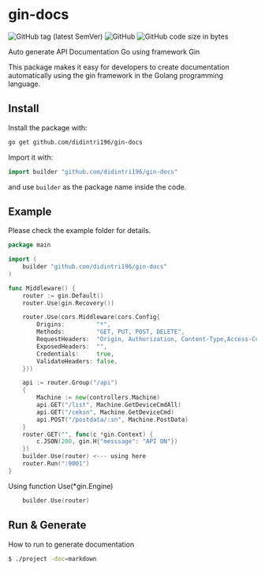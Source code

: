 # gin-docs

![GitHub tag (latest SemVer)](https://img.shields.io/github/tag/didintri196/gin-docs)
![GitHub](https://img.shields.io/github/license/didintri196/gin-docs)
![GitHub code size in bytes](https://img.shields.io/github/languages/code-size/didintri196/gin-docs)

Auto generate API Documentation Go using framework Gin

This package makes it easy for developers to create documentation automatically using the gin framework in the Golang programming language.

## Install

Install the package with:

```bash
go get github.com/didintri196/gin-docs
```

Import it with:

```go
import builder "github.com/didintri196/gin-docs"
```

and use `builder` as the package name inside the code.

## Example

Please check the example folder for details.

```go
package main

import (
	builder "github.com/didintri196/gin-docs"
)

func Middleware() {
	router := gin.Default()
	router.Use(gin.Recovery())

	router.Use(cors.Middleware(cors.Config{
		Origins:         "*",
		Methods:         "GET, PUT, POST, DELETE",
		RequestHeaders:  "Origin, Authorization, Content-Type,Access-Control-Allow-Origin",
		ExposedHeaders:  "",
		Credentials:     true,
		ValidateHeaders: false,
	}))

	api := router.Group("/api")
	{
		Machine := new(controllers.Machine)
		api.GET("/list", Machine.GetDeviceCmdAll)
		api.GET("/ceksn", Machine.GetDeviceCmd)
		api.POST("/postdata/:sn", Machine.PostData)
	}
	router.GET("", func(c *gin.Context) {
		c.JSON(200, gin.H{"messsage": "API ON"})
	})
	builder.Use(router) <--- using here
	router.Run(":9001")
}
```

Using function Use(*gin.Engine)
```go
	builder.Use(router)
```

## Run & Generate

How to run to generate documentation

```sh
$ ./project -doc=markdown
```
